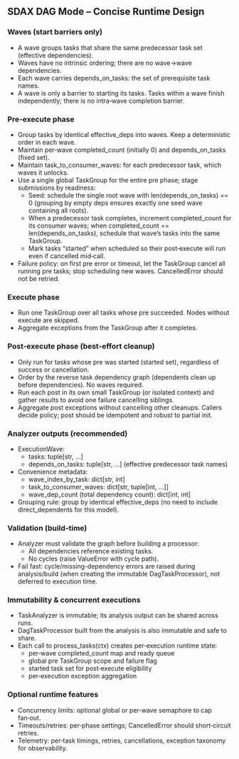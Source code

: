 ## SDAX DAG Mode – Concise Runtime Design

### Waves (start barriers only)
- A wave groups tasks that share the same predecessor task set (effective dependencies).
- Waves have no intrinsic ordering; there are no wave→wave dependencies.
- Each wave carries depends_on_tasks: the set of prerequisite task names.
- A wave is only a barrier to starting its tasks. Tasks within a wave finish independently; there is no intra‑wave completion barrier.

### Pre‑execute phase
- Group tasks by identical effective_deps into waves. Keep a deterministic order in each wave.
- Maintain per‑wave completed_count (initially 0) and depends_on_tasks (fixed set).
- Maintain task_to_consumer_waves: for each predecessor task, which waves it unlocks.
- Use a single global TaskGroup for the entire pre phase; stage submissions by readiness:
  - Seed: schedule the single root wave with len(depends_on_tasks) == 0 (grouping by empty deps ensures exactly one seed wave containing all roots).
  - When a predecessor task completes, increment completed_count for its consumer waves; when completed_count == len(depends_on_tasks), schedule that wave’s tasks into the same TaskGroup.
  - Mark tasks “started” when scheduled so their post‑execute will run even if cancelled mid‑call.
- Failure policy: on first pre error or timeout, let the TaskGroup cancel all running pre tasks; stop scheduling new waves. CancelledError should not be retried.

### Execute phase
- Run one TaskGroup over all tasks whose pre succeeded. Nodes without execute are skipped.
- Aggregate exceptions from the TaskGroup after it completes.

### Post‑execute phase (best‑effort cleanup)
- Only run for tasks whose pre was started (started set), regardless of success or cancellation.
- Order by the reverse task dependency graph (dependents clean up before dependencies). No waves required.
- Run each post in its own small TaskGroup (or isolated context) and gather results to avoid one failure cancelling siblings.
- Aggregate post exceptions without cancelling other cleanups. Callers decide policy; post should be idempotent and robust to partial init.

### Analyzer outputs (recommended)
- ExecutionWave:
  - tasks: tuple[str, ...]
  - depends_on_tasks: tuple[str, ...] (effective predecessor task names)
- Convenience metadata:
  - wave_index_by_task: dict[str, int]
  - task_to_consumer_waves: dict[str, tuple[int, ...]]
  - wave_dep_count (total dependency count): dict[int, int]
- Grouping rule: group by identical effective_deps (no need to include direct_dependents for this model).

### Validation (build-time)
- Analyzer must validate the graph before building a processor:
  - All dependencies reference existing tasks.
  - No cycles (raise ValueError with cycle path).
- Fail fast: cycle/missing-dependency errors are raised during analysis/build (when creating the immutable DagTaskProcessor), not deferred to execution time.

### Immutability & concurrent executions
- TaskAnalyzer is immutable; its analysis output can be shared across runs.
- DagTaskProcessor built from the analysis is also immutable and safe to share.
- Each call to process_tasks(ctx) creates per‑execution runtime state:
  - per‑wave completed_count map and ready queue
  - global pre TaskGroup scope and failure flag
  - started task set for post‑execute eligibility
  - per‑execution exception aggregation

### Optional runtime features
- Concurrency limits: optional global or per‑wave semaphore to cap fan‑out.
- Timeouts/retries: per‑phase settings; CancelledError should short‑circuit retries.
- Telemetry: per‑task timings, retries, cancellations, exception taxonomy for observability.


